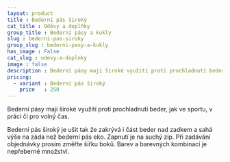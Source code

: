 ```yaml
---
layout: product
title : Bederní pás široký
cat_title : Oděvy a doplňky
group_title : Bederní pásy a kukly
slug : bederni-pas-siroky
group_slug : bederni-pasy-a-kukly
has_image : False
cat_slug : odevy-a-doplnky
image : false
description : Bederní pásy mají široké využití proti prochladnutí beder, jak ve sportu, v práci či pro volný čas.
pricing:
  - variant : Bederní pás široký
    price   : 250
---
```


Bederní pásy mají široké využití proti prochladnutí beder, jak ve sportu, v práci či pro volný čas.

Bederní pás široký je ušit tak že zakrývá i část beder nad zadkem a sahá výše na záda než bederní pás eko.
Zapnutí je na suchý zip. Při zadávání objednávky prosím změřte šířku boků. Barev a barevných kombinací je nepřeberné množství.

